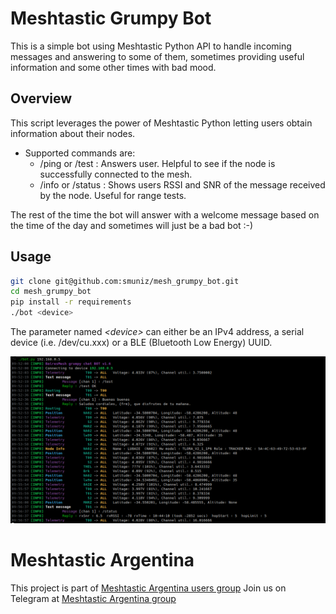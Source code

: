 # Meshtastic Grumpy Bot

This is a simple bot using Meshtastic Python API to handle incoming messages and answering to some of them, sometimes providing useful information and some other times with bad mood.

## Overview

This script leverages the power of Meshtastic Python letting users obtain information about their nodes.

- Supported commands are:
    - /ping or /test : Answers user. Helpful to see if the node is successfully connected to the mesh.
    - /info or /status : Shows users RSSI and SNR of the message received by the node. Useful for range tests.

The rest of the time the bot will answer with a welcome message based on the time of the day and sometimes will just be a bad bot :-)

## Usage

```sh
git clone git@github.com:smuniz/mesh_grumpy_bot.git
cd mesh_grumpy_bot
pip install -r requirements
./bot <device>
```

The parameter named *\<device\>* can either be an IPv4 address, a serial device (i.e. /dev/cu.xxx) or a BLE (Bluetooth Low Energy) UUID.

![Output example](assets/bot_working.bmp)


# Meshtastic Argentina

This project is part of [Meshtastic Argentina users group](https://github.com/orgs/Meshtastic-Argentina/)
Join us on Telegram at [Meshtastic Argentina group](https://t.me/meshtastic_argentina)


